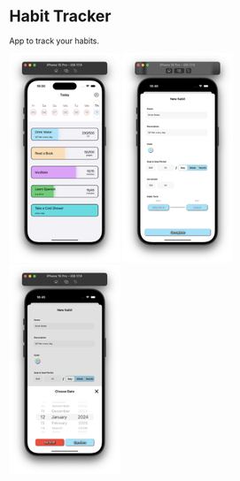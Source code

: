 # Habit Tracker
App to track your habits.

<img src="Screenshots/scr.1.png" width=200> <img src="Screenshots/scr.2.png" width=200> <img src="Screenshots/scr.3.png" width=200>

